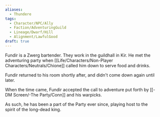 ```yaml
---
aliases:
  - Thundere
tags:
  - Character/NPC/Ally
  - Faction/AdventuringGuild
  - Lineage/Dwarf/Hill
  - Alignment/LawfulGood
draft: true
---
```

Fundir is a Zwerg bartender. They work in the guildhall in Kir. He met the adventuring party when [[Life/Characters/Non-Player Characters/Neutrals/Chione]] called him down to serve food and drinks. 

Fundir returned to his room shortly after, and didn't come down again until later. 

When the time came, Fundir accepted the call to adventure put forth by [[-DM Screen/-The Party/Conn]] and his warpicks. 

As such, he has been a part of the Party ever since, playing host to the spirit of the long-dead king. 